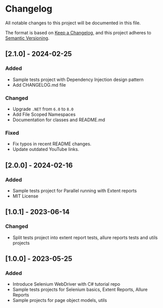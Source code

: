 # Changelog

All notable changes to this project will be documented in this file.

The format is based on [Keep a Changelog](https://keepachangelog.com/en/1.0.0/),
and this project adheres to [Semantic Versioning](https://semver.org/spec/v2.0.0.html).

## [2.1.0] - 2024-02-25

### Added

- Sample tests project with Dependency Injection design pattern
- Add CHANGELOG.md file

### Changed

- Upgrade `.NET` from `6.0`  to `8.0`
- Add File Scoped Namespaces
- Documentation for classes and README.md

### Fixed

- Fix typos in recent README changes.
- Update outdated YouTube links.

## [2.0.0] - 2024-02-16

### Added

- Sample tests project for Parallel running with Extent reports
- MIT License

## [1.0.1] - 2023-06-14

### Changed

- Split tests project into extent report tests, allure reports tests and utils projects

## [1.0.0] - 2023-05-25

### Added

- Introduce Selenium WebDriver with C# tutorial repo
- Sample tests projects for Selenium basics, Extent Reports, Allure Reports
- Sample projects for page object models, utils